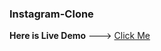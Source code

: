 ### Instagram-Clone

**Here is Live Demo** ---> <a href="https://insta-cloneeee.netlify.app" target="_blank">Click Me</a>

